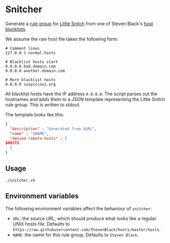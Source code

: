 # Snitcher

Generate a [rule group](https://help.obdev.at/littlesnitch/lsc-rule-group-subscriptions) for [Little
Snitch](https://www.obdev.at/products/littlesnitch/index.html) from one of Steven Black's [host
blocklists](https://github.com/StevenBlack/hosts).

We assume the raw host file takes the following form:

```
# Comment lines
127.0.0.1 normal.hosts

# Blacklist hosts start
0.0.0.0 bad.domain.com
0.0.0.0 another.domain.com

# More blacklist hosts
0.0.0.0 suspicious.org
```

All blacklist hosts have the IP address `0.0.0.0`. The script parses out the hostnames and adds them
to a JSON template representing the Little Snitch rule group. This is written to stdout.

The template looks like this:

```json
{
  "description" : "Generated from $URL",
  "name" : "$NAME",
  "denied-remote-hosts" : [
$HOSTS
  ]
}
```

## Usage

`./snitcher.sh`

## Environment variables

The following environment variables affect the behaviour of `snitcher`:

- `URL`: the source URL, which should produce what looks like a regular UNIX hosts file. Defaults to
  `https://raw.githubusercontent.com/StevenBlack/hosts/master/hosts`.
- `NAME`: the name for this rule group. Defaults to `Steven Black`.
